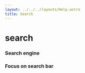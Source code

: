 ```yaml
---
layout: ../../../layouts/Help.astro
title: Search
---
```


# search

### Search engine

### Focus on search bar